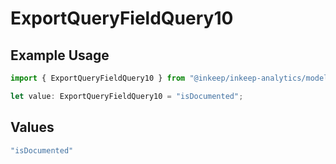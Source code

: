 # ExportQueryFieldQuery10

## Example Usage

```typescript
import { ExportQueryFieldQuery10 } from "@inkeep/inkeep-analytics/models/operations";

let value: ExportQueryFieldQuery10 = "isDocumented";
```

## Values

```typescript
"isDocumented"
```